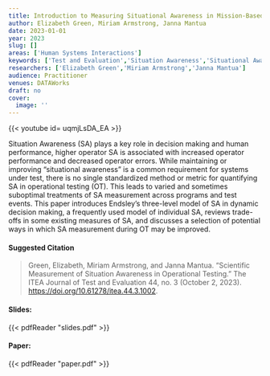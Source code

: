```yaml
---
title: Introduction to Measuring Situational Awareness in Mission-Based Testing Scenarios
author: Elizabeth Green, Miriam Armstrong, Janna Mantua
date: 2023-01-01
year: 2023
slug: []
areas: ['Human Systems Interactions']
keywords: ['Test and Evaluation','Situation Awareness','Situational Awareness','Endsley Model','Goal Directed Task Analysis']
researchers: ['Elizabeth Green','Miriam Armstrong','Janna Mantua']
audience: Practitioner
venues: DATAWorks
draft: no
cover:
  image: ''
---
```


{{< youtube id= uqmjLsDA_EA >}}

Situation Awareness (SA) plays a key role in decision making and human performance, higher operator SA is associated with increased operator performance and decreased operator errors. While maintaining or improving “situational awareness” is a common requirement for systems under test, there is no single standardized method or metric for quantifying SA in operational testing (OT). This leads to varied and sometimes suboptimal treatments of SA measurement across programs and test events. This paper introduces Endsley’s three-level model of SA in dynamic decision making, a frequently used model of individual SA, reviews trade-offs in some existing measures of SA, and discusses a selection of potential ways in which SA measurement during OT may be improved.

#### Suggested Citation
> Green, Elizabeth, Miriam Armstrong, and Janna Mantua. “Scientific Measurement of Situation Awareness in Operational Testing.” The ITEA Journal of Test and Evaluation 44, no. 3 (October 2, 2023). https://doi.org/10.61278/itea.44.3.1002.

#### Slides: 
{{< pdfReader "slides.pdf" >}}

#### Paper: 
{{< pdfReader "paper.pdf" >}}


